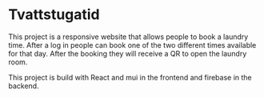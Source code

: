# Tvattstugatid

This project is a responsive website that allows people to book a laundry time.
After a log in people can book one of the two different times available for that day.
After the booking they will receive a QR to open the laundry room.

This project is build with React and mui in the frontend and firebase in the backend.

